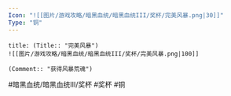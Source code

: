 ```yaml
---
Icon: "![[图片/游戏攻略/暗黑血统/暗黑血统III/奖杯/完美风暴.png|30]]"
Type: "铜"
---
```

```ad-common-bronze-trophy
title: (Title:: "完美风暴")
![[图片/游戏攻略/暗黑血统/暗黑血统III/奖杯/完美风暴.png|100]]

(Comment:: "获得风暴荒魂")
```

#暗黑血统/暗黑血统III/奖杯 #奖杯 #铜
